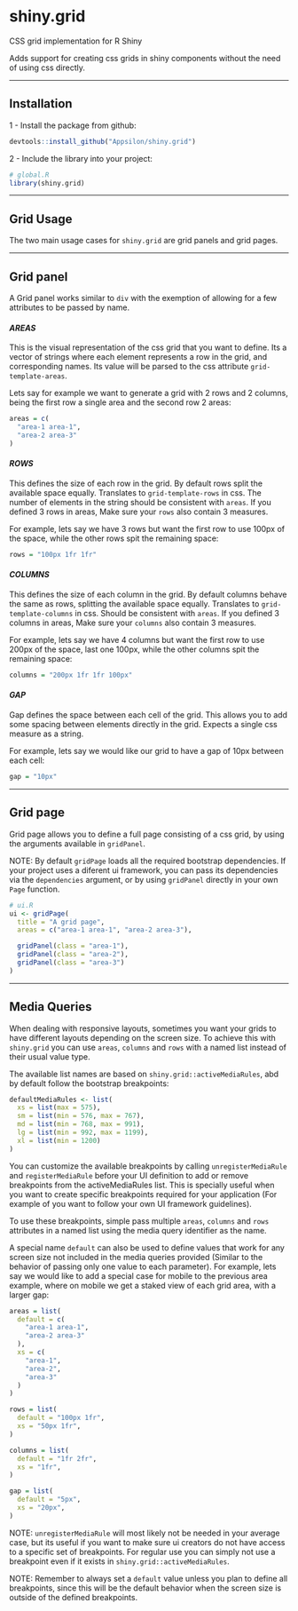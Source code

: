 # shiny.grid
CSS grid implementation for R Shiny

Adds support for creating css grids in shiny components without the need of using css directly.

---

## Installation

1 - Install the package from github:
```R
devtools::install_github("Appsilon/shiny.grid")
```

2 - Include the library into your project:
```R
# global.R
library(shiny.grid)
```

---

## Grid Usage
The two main usage cases for `shiny.grid` are grid panels and grid pages.

---

## Grid panel
A Grid panel works similar to `div` with the exemption of allowing for a few attributes to be passed by name.

#### ***AREAS***

This is the visual representation of the css grid that you want to define. Its a vector of strings where each element represents a row in the grid, and corresponding names. Its value will be parsed to the css attribute `grid-template-areas`.  

 Lets say for example we want to generate a grid with 2 rows and 2 columns, being the first row a single area and the second row 2 areas:
```R
areas = c(
  "area-1 area-1",
  "area-2 area-3"
)
```

#### ***ROWS***

This defines the size of each row in the grid. By default rows split the available space equally. Translates to `grid-template-rows` in css. The number of elements in the string should be consistent with `areas`. If you defined 3 rows in areas, Make sure your `rows` also contain 3 measures.  

 For example, lets say we have 3 rows but want the first row to use 100px of the space, while the other rows spit the remaining space:
```R
rows = "100px 1fr 1fr"
```

#### ***COLUMNS***

This defines the size of each column in the grid. By default columns behave the same as rows, splitting the available space equally. Translates to `grid-template-columns` in css. Should be consistent with `areas`. If you defined 3 columns in areas, Make sure your `columns` also contain 3 measures.  

 For example, lets say we have 4 columns but want the first row to use 200px of the space, last one 100px, while the other columns spit the remaining space:
```R
columns = "200px 1fr 1fr 100px"
```

#### ***GAP***

Gap defines the space between each cell of the grid. This allows you to add some spacing between elements directly in the grid. Expects a single css measure as a string.

 For example, lets say we would like our grid to have a gap of 10px between each cell:
```R
gap = "10px"
```

---

## Grid page

Grid page allows you to define a full page consisting of a css grid, by using the arguments available in `gridPanel`.

NOTE: By default `gridPage` loads all the required bootstrap dependencies. If your project uses a diferent ui framework, you can pass its dependencies via the `dependencies` argument, or by using `gridPanel` directly in your own `Page` function.

```R
# ui.R
ui <- gridPage(
  title = "A grid page",
  areas = c("area-1 area-1", "area-2 area-3"),

  gridPanel(class = "area-1"),
  gridPanel(class = "area-2"),
  gridPanel(class = "area-3")
)
```

---

## Media Queries
When dealing with responsive layouts, sometimes you want your grids to have different layouts depending on the screen size. To achieve this with `shiny.grid` you can use `areas`, `columns` and `rows` with a named list instead of their usual value type.

The available list names are based on `shiny.grid::activeMediaRules`, abd by default follow the bootstrap breakpoints:
```R
defaultMediaRules <- list(
  xs = list(max = 575),
  sm = list(min = 576, max = 767),
  md = list(min = 768, max = 991),
  lg = list(min = 992, max = 1199),
  xl = list(min = 1200)
)
```

You can customize the available breakpoints by calling `unregisterMediaRule` and `registerMediaRule` before your UI definition to add or remove breakpoints from the activeMediaRules list. This is specially useful when you want to create specific breakpoints required for your application (For example of you want to follow your own UI framework guidelines).

To use these breakpoints, simple pass multiple `areas`, `columns` and `rows` attributes in a named list using the media query identifier as the name.

A special name `default` can also be used to define values that work for any screen size not included in the media queries provided (Similar to the behavior of passing only one value to each parameter). For example, lets say we would like to add a special case for mobile to the previous area example, where on mobile we get a staked view of each grid area, with a larger gap:

```R
areas = list(
  default = c(
    "area-1 area-1",
    "area-2 area-3"
  ),
  xs = c(
    "area-1",
    "area-2",
    "area-3"
  )
)
```

```R
rows = list(
  default = "100px 1fr",
  xs = "50px 1fr",
)
```

```R
columns = list(
  default = "1fr 2fr",
  xs = "1fr",
)
```

```R
gap = list(
  default = "5px",
  xs = "20px",
)
```

NOTE: `unregisterMediaRule` will most likely not be needed in your average case, but its useful if you want to make sure ui creators do not have access to a specific set of breakpoints. For regular use you can simply not use a breakpoint even if it exists in `shiny.grid::activeMediaRules`.

NOTE: Remember to always set a `default` value unless you plan to define all breakpoints, since this will be the default behavior when the screen size is outside of the defined breakpoints.
